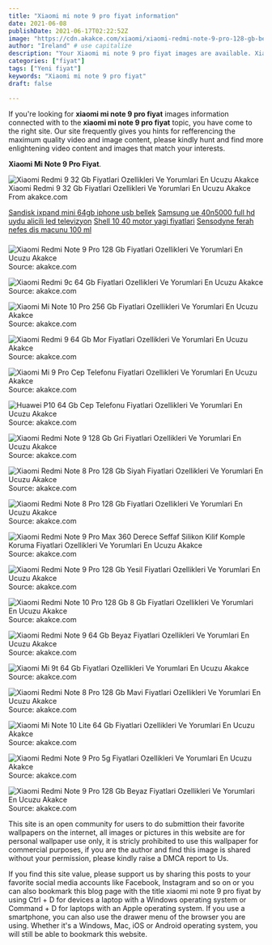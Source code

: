 ```yaml
---
title: "Xiaomi mi note 9 pro fiyat information"
date: 2021-06-08
publishDate: 2021-06-17T02:22:52Z
image: "https://cdn.akakce.com/xiaomi/xiaomi-redmi-note-9-pro-128-gb-beyaz-z.jpg"
author: "Ireland" # use capitalize
description: "Your Xiaomi mi note 9 pro fiyat images are available. Xiaomi mi note 9 pro fiyat are a topic that is being searched for and liked by netizens today. You can Find and Download the Xiaomi mi note 9 pro fiyat files here. Find and Download all free photos."
categories: ["fiyat"]
tags: ["Yeni fiyat"]
keywords: "Xiaomi mi note 9 pro fiyat"
draft: false

---
```


If you're looking for **xiaomi mi note 9 pro fiyat** images information connected with to the **xiaomi mi note 9 pro fiyat** topic, you have come to the right  site.  Our site frequently  gives you  hints  for refferencing  the maximum  quality video and image  content, please kindly hunt and find more enlightening video content and images  that match your interests.

**Xiaomi Mi Note 9 Pro Fiyat**. 

![Xiaomi Redmi 9 32 Gb Fiyatlari Ozellikleri Ve Yorumlari En Ucuzu Akakce](https://cdn.akakce.com/xiaomi/xiaomi-redmi-9-32-gb-z.jpg "Xiaomi Redmi 9 32 Gb Fiyatlari Ozellikleri Ve Yorumlari En Ucuzu Akakce")
Xiaomi Redmi 9 32 Gb Fiyatlari Ozellikleri Ve Yorumlari En Ucuzu Akakce From akakce.com

[Sandisk ixpand mini 64gb iphone usb bellek](/sandisk-ixpand-mini-64gb-iphone-usb-bellek/)
[Samsung ue 40n5000 full hd uydu alicili led televizyon](/samsung-ue-40n5000-full-hd-uydu-alicili-led-televizyon/)
[Shell 10 40 motor yagi fiyatlari](/shell-10-40-motor-yagi-fiyatlari/)
[Sensodyne ferah nefes dis macunu 100 ml](/sensodyne-ferah-nefes-dis-macunu-100-ml/)



### 

 


![Xiaomi Redmi Note 9 Pro 128 Gb Fiyatlari Ozellikleri Ve Yorumlari En Ucuzu Akakce](https://cdn.akakce.com/xiaomi/xiaomi-redmi-note-9-pro-128-gb-z.jpg "Xiaomi Redmi Note 9 Pro 128 Gb Fiyatlari Ozellikleri Ve Yorumlari En Ucuzu Akakce")
Source: akakce.com

 

![Xiaomi Redmi 9c 64 Gb Fiyatlari Ozellikleri Ve Yorumlari En Ucuzu Akakce](https://cdn.akakce.com/xiaomi/xiaomi-redmi-9c-64-gb-z.jpg "Xiaomi Redmi 9c 64 Gb Fiyatlari Ozellikleri Ve Yorumlari En Ucuzu Akakce")
Source: akakce.com

 

![Xiaomi Mi Note 10 Pro 256 Gb Fiyatlari Ozellikleri Ve Yorumlari En Ucuzu Akakce](https://cdn.akakce.com/xiaomi/xiaomi-mi-note-10-pro-256-gb-z.jpg "Xiaomi Mi Note 10 Pro 256 Gb Fiyatlari Ozellikleri Ve Yorumlari En Ucuzu Akakce")
Source: akakce.com

 

![Xiaomi Redmi 9 64 Gb Mor Fiyatlari Ozellikleri Ve Yorumlari En Ucuzu Akakce](https://cdn.akakce.com/xiaomi/xiaomi-redmi-9-64-gb-mor-z.jpg "Xiaomi Redmi 9 64 Gb Mor Fiyatlari Ozellikleri Ve Yorumlari En Ucuzu Akakce")
Source: akakce.com

 

![Xiaomi Mi 9 Pro Cep Telefonu Fiyatlari Ozellikleri Ve Yorumlari En Ucuzu Akakce](https://cdn.akakce.com/xiaomi/xiaomi-mi-9-pro-z.jpg "Xiaomi Mi 9 Pro Cep Telefonu Fiyatlari Ozellikleri Ve Yorumlari En Ucuzu Akakce")
Source: akakce.com

 

![Huawei P10 64 Gb Cep Telefonu Fiyatlari Ozellikleri Ve Yorumlari En Ucuzu Akakce](https://cdn.akakce.com/huawei/huawei-p10-64-gb-z.jpg "Huawei P10 64 Gb Cep Telefonu Fiyatlari Ozellikleri Ve Yorumlari En Ucuzu Akakce")
Source: akakce.com

 

![Xiaomi Redmi Note 9 128 Gb Gri Fiyatlari Ozellikleri Ve Yorumlari En Ucuzu Akakce](https://cdn.akakce.com/xiaomi/xiaomi-redmi-note-9-128-gb-gri-z.jpg "Xiaomi Redmi Note 9 128 Gb Gri Fiyatlari Ozellikleri Ve Yorumlari En Ucuzu Akakce")
Source: akakce.com

 

![Xiaomi Redmi Note 8 Pro 128 Gb Siyah Fiyatlari Ozellikleri Ve Yorumlari En Ucuzu Akakce](https://cdn.akakce.com/xiaomi/xiaomi-redmi-note-8-pro-128-gb-siyah-z.jpg "Xiaomi Redmi Note 8 Pro 128 Gb Siyah Fiyatlari Ozellikleri Ve Yorumlari En Ucuzu Akakce")
Source: akakce.com

 

![Xiaomi Redmi Note 8 Pro 128 Gb Fiyatlari Ozellikleri Ve Yorumlari En Ucuzu Akakce](https://cdn.akakce.com/xiaomi/xiaomi-redmi-note-8-pro-128-gb-z.jpg "Xiaomi Redmi Note 8 Pro 128 Gb Fiyatlari Ozellikleri Ve Yorumlari En Ucuzu Akakce")
Source: akakce.com

 

![Xiaomi Redmi Note 9 Pro Max 360 Derece Seffaf Silikon Kilif Komple Koruma Fiyatlari Ozellikleri Ve Yorumlari En Ucuzu Akakce](https://cdn.akakce.com/iv/8301/764/764191711z.jpg "Xiaomi Redmi Note 9 Pro Max 360 Derece Seffaf Silikon Kilif Komple Koruma Fiyatlari Ozellikleri Ve Yorumlari En Ucuzu Akakce")
Source: akakce.com

 

![Xiaomi Redmi Note 9 Pro 128 Gb Yesil Fiyatlari Ozellikleri Ve Yorumlari En Ucuzu Akakce](https://cdn.akakce.com/xiaomi/xiaomi-redmi-note-9-pro-128-gb-yesil-z.jpg "Xiaomi Redmi Note 9 Pro 128 Gb Yesil Fiyatlari Ozellikleri Ve Yorumlari En Ucuzu Akakce")
Source: akakce.com

 

![Xiaomi Redmi Note 10 Pro 128 Gb 8 Gb Fiyatlari Ozellikleri Ve Yorumlari En Ucuzu Akakce](https://cdn.akakce.com/xiaomi/xiaomi-redmi-note-10-pro-128-gb-8-gb-z.jpg "Xiaomi Redmi Note 10 Pro 128 Gb 8 Gb Fiyatlari Ozellikleri Ve Yorumlari En Ucuzu Akakce")
Source: akakce.com

 

![Xiaomi Redmi Note 9 64 Gb Beyaz Fiyatlari Ozellikleri Ve Yorumlari En Ucuzu Akakce](https://cdn.akakce.com/xiaomi/xiaomi-redmi-note-9-64-gb-beyaz-z.jpg "Xiaomi Redmi Note 9 64 Gb Beyaz Fiyatlari Ozellikleri Ve Yorumlari En Ucuzu Akakce")
Source: akakce.com

 

![Xiaomi Mi 9t 64 Gb Fiyatlari Ozellikleri Ve Yorumlari En Ucuzu Akakce](https://cdn.akakce.com/xiaomi/xiaomi-mi-9t-64-gb-z.jpg "Xiaomi Mi 9t 64 Gb Fiyatlari Ozellikleri Ve Yorumlari En Ucuzu Akakce")
Source: akakce.com

 

![Xiaomi Redmi Note 8 Pro 128 Gb Mavi Fiyatlari Ozellikleri Ve Yorumlari En Ucuzu Akakce](https://cdn.akakce.com/xiaomi/xiaomi-redmi-note-8-pro-128-gb-mavi-z.jpg "Xiaomi Redmi Note 8 Pro 128 Gb Mavi Fiyatlari Ozellikleri Ve Yorumlari En Ucuzu Akakce")
Source: akakce.com

 

![Xiaomi Mi Note 10 Lite 64 Gb Fiyatlari Ozellikleri Ve Yorumlari En Ucuzu Akakce](https://cdn.akakce.com/xiaomi/xiaomi-mi-note-10-lite-64-gb-z.jpg "Xiaomi Mi Note 10 Lite 64 Gb Fiyatlari Ozellikleri Ve Yorumlari En Ucuzu Akakce")
Source: akakce.com

 

![Xiaomi Redmi Note 9 Pro 5g Fiyatlari Ozellikleri Ve Yorumlari En Ucuzu Akakce](https://cdn.akakce.com/xiaomi/xiaomi-redmi-note-9-pro-5g-z.jpg "Xiaomi Redmi Note 9 Pro 5g Fiyatlari Ozellikleri Ve Yorumlari En Ucuzu Akakce")
Source: akakce.com

 

![Xiaomi Redmi Note 9 Pro 128 Gb Beyaz Fiyatlari Ozellikleri Ve Yorumlari En Ucuzu Akakce](https://cdn.akakce.com/xiaomi/xiaomi-redmi-note-9-pro-128-gb-beyaz-z.jpg "Xiaomi Redmi Note 9 Pro 128 Gb Beyaz Fiyatlari Ozellikleri Ve Yorumlari En Ucuzu Akakce")
Source: akakce.com

 

This site is an open community for users to do submittion their favorite wallpapers on the internet, all images or pictures in this website are for personal wallpaper use only, it is stricly prohibited to use this wallpaper for commercial purposes, if you are the author and find this image is shared without your permission, please kindly raise a DMCA report to Us.

If you find this site value, please support us by sharing this posts to your favorite social media accounts like Facebook, Instagram and so on or you can also bookmark this blog page with the title xiaomi mi note 9 pro fiyat by using Ctrl + D for devices a laptop with a Windows operating system or Command + D for laptops with an Apple operating system. If you use a smartphone, you can also use the drawer menu of the browser you are using. Whether it's a Windows, Mac, iOS or Android operating system, you will still be able to bookmark this website.
